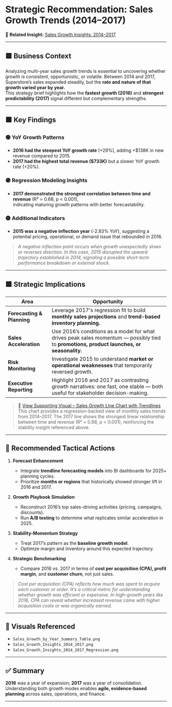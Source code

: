 # Strategic Recommendation: Sales Growth Trends (2014–2017)

📁 **Related Insight:** [Sales Growth Insights: 2014–2017](../docs/Insights/Sales_Growth_Insights_2014_2017.md)

---

## 🟦 Business Context  
Analyzing multi-year sales growth trends is essential to uncovering whether growth is consistent, opportunistic, or volatile. Between 2014 and 2017, Superstore’s sales expanded steadily, but the **rate and nature of that growth varied year by year.**  
This strategy brief highlights how the **fastest growth (2016)** and **strongest predictability (2017)** signal different but complementary strengths.

---

## 🟪 Key Findings  

### 🟢 YoY Growth Patterns  
- **2016 had the steepest YoY growth rate** (+29%), adding +$138K in new revenue compared to 2015.  
- **2017 had the highest total revenue ($733K)** but a slower YoY growth rate (+20%).

### 🟣 Regression Modeling Insights  
- **2017 demonstrated the strongest correlation between time and revenue** (R² = 0.68, p < 0.001),  
  indicating maturing growth patterns with better forecastability.

### 🟡 Additional Indicators  
- **2015 was a negative inflection year** (-2.83% YoY), suggesting a potential pricing, operational, or demand issue that rebounded in 2016.  
> *A negative inflection point occurs when growth unexpectedly slows or reverses direction. In this case, 2015 disrupted the upward trajectory established in 2014, signaling a possible short-term performance breakdown or external shock.*

---

## 🟦 Strategic Implications

| Area | Opportunity |
|------|-------------|
| **Forecasting & Planning** | Leverage 2017's regression fit to build **monthly sales projections** and **trend-based inventory planning.** |
| **Sales Acceleration** | Use 2016’s conditions as a model for what drives peak sales momentum — possibly tied to **promotions, product launches, or seasonality.** |
| **Risk Monitoring** | Investigate 2015 to understand **market or operational weaknesses** that temporarily reversed growth. |
| **Executive Reporting** | Highlight 2016 and 2017 as contrasting growth narratives: one fast, one stable — both useful for stakeholder decision-making. |

> 🔗 [View Supporting Visual – Sales Growth Line Chart with Trendlines](../Assets/Sales_Growth_Insights_2014_2017_Regression.png)  
> This chart provides a regression-backed view of monthly sales trends from 2014–2017. The 2017 line shows the strongest linear relationship between time and revenue (R² = 0.68, p < 0.001), reinforcing the stability insight referenced above.

---

## 🧩 Recommended Tactical Actions  

1. **Forecast Enhancement**  
   - Integrate **trendline forecasting models** into BI dashboards for 2025+ planning cycles.  
   - Prioritize **months or regions** that historically showed stronger lift in 2016 and 2017.

2. **Growth Playbook Simulation**  
   - Reconstruct 2016’s top sales-driving activities (pricing, campaigns, discounts).  
   - Run **A/B testing** to determine what replicates similar acceleration in 2025.

3. **Stability-Momentum Strategy**  
   - Treat 2017’s pattern as the **baseline growth model**.  
   - Optimize margin and inventory around this expected trajectory.

4. **Strategic Benchmarking**  
   - Compare 2016 vs. 2017 in terms of **cost per acquisition (CPA), profit margin**, and **customer churn**, not just sales.  
> *Cost per acquisition (CPA) reflects how much was spent to acquire each customer or order. It's a critical metric for understanding whether growth was efficient or expensive. In high-growth years like 2016, CPA can reveal whether increased revenue came with higher acquisition costs or was organically earned.*

---

## 📁 Visuals Referenced

- `Sales_Growth_by_Year_Summary_Table.png`  
- `Sales_Growth_Insights_2014_2017.png`  
- `Sales_Growth_Insights_2014_2017_Regression.png`

---

## ✅ Summary  

**2016** was a year of expansion; **2017** was a year of consolidation.  
Understanding both growth modes enables **agile, evidence-based planning** across sales, operations, and finance.

---
